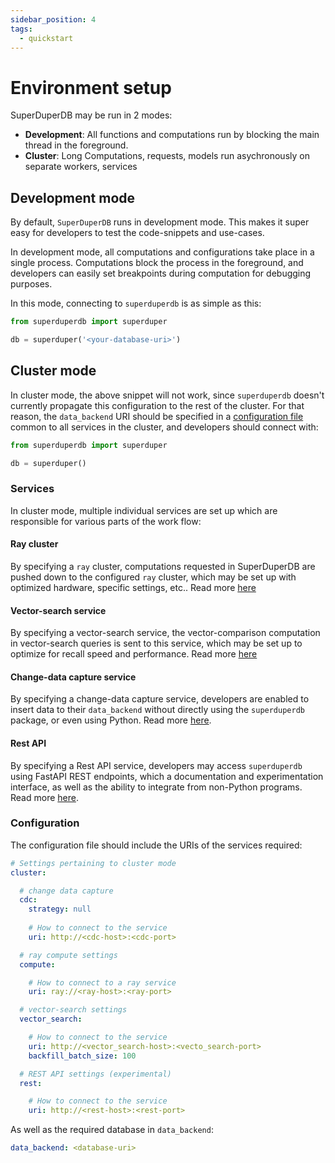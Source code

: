 ```yaml
---
sidebar_position: 4
tags:
  - quickstart
---
```


# Environment setup

SuperDuperDB may be run in 2 modes:

- **Development**: All functions and computations run by blocking the main thread in the foreground.
- **Cluster**: Long Computations, requests, models run asychronously on separate workers, services

## Development mode

By default, `SuperDuperDB` runs in development mode. This makes it super easy for developers to 
test the code-snippets and use-cases.

In development mode, all computations and configurations take place in a single process. Computations
block the process in the foreground, and developers can easily set breakpoints during computation 
for debugging purposes.

In this mode, connecting to `superduperdb` is as simple as this:

```python
from superduperdb import superduper

db = superduper('<your-database-uri>')
```

## Cluster mode

In cluster mode, the above snippet will not work, since `superduperdb` doesn't currently propagate
this configuration to the rest of the cluster. For that reason, the `data_backend` URI should be specified 
in a [configuration file](configuration.md) common to all services in the cluster, and developers should
connect with:

```python
from superduperdb import superduper

db = superduper()
```

### Services

In cluster mode, multiple individual services are set up which are responsible for various
parts of the work flow:

#### Ray cluster

By specifying a `ray` cluster, computations requested in SuperDuperDB are pushed down to the configured
`ray` cluster, which may be set up with optimized hardware, specific settings, etc.. Read more [here](../cluster_mode/non_blocking_ray_jobs.md)

#### Vector-search service

By specifying a vector-search service, the vector-comparison computation in vector-search queries
is sent to this service, which may be set up to optimize for recall speed and performance.
Read more [here](../cluster_mode/vector_comparison_service.md)

#### Change-data capture service

By specifying a change-data capture service, developers are enabled to 
insert data to their `data_backend` without directly using the `superduperdb` 
package, or even using Python. Read more [here](../cluster_mode/change_data_capture.md).

#### Rest API

By specifying a Rest API service, developers may access `superduperdb` using FastAPI REST 
endpoints, which a documentation and experimentation interface, as well as the 
ability to integrate from non-Python programs. Read more [here](../cluster_mode/rest_service.md).

### Configuration

The configuration file should include the URIs of the services required:

```yaml
# Settings pertaining to cluster mode
cluster:

  # change data capture
  cdc:
    strategy: null
    
    # How to connect to the service
    uri: http://<cdc-host>:<cdc-port>

  # ray compute settings
  compute:

    # How to connect to a ray service
    uri: ray://<ray-host>:<ray-port>

  # vector-search settings
  vector_search:

    # How to connect to the service
    uri: http://<vector_search-host>:<vecto_search-port>
    backfill_batch_size: 100

  # REST API settings (experimental)
  rest:

    # How to connect to the service
    uri: http://<rest-host>:<rest-port>
```

As well as the required database in `data_backend`:

```yaml
data_backend: <database-uri>
```